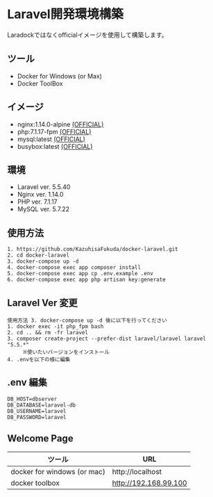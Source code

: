 # Laravel開発環境構築
Laradockではなくofficialイメージを使用して構築します。

## ツール
* Docker for Windows (or Max)
* Docker ToolBox

## イメージ
* nginx:1.14.0-alpine [(OFFICIAL)](https://hub.docker.com/_/nginx/)
* php:7.1.17-fpm [(OFFICIAL)](https://hub.docker.com/_/php/)
* mysql:latest [(OFFICIAL)](https://hub.docker.com/_/mysql/)
* busybox:latest [(OFFICIAL)](https://hub.docker.com/_/busybox/)

## 環境
* Laravel ver. 5.5.40
* Nginx ver. 1.14.0
* PHP ver. 7.1.17
* MySQL ver. 5.7.22

## 使用方法
```
1. https://github.com/KazuhisaFukuda/docker-laravel.git
2. cd docker-laravel
3. docker-compose up -d
4. docker-compose exec app composer install
5. docker-compose exec app cp .env.example .env
6. docker-compose exec app php artisan key:generate
```

## Laravel Ver 変更
```
使用方法 3. docker-compose up -d 後に以下を行ってください
1. docker exec -it php_fpm bash
2. cd .. && rm -fr laravel
3. composer create-project --prefer-dist laravel/laravel laravel "5.5.*"
     ※使いたいバージョンをインストール
4. .envを以下の様に編集
```

## .env 編集
```
DB_HOST=dbserver
DB_DATABASE=laravel-db
DB_USERNAME=laravel
DB_PASSWORD=laravel
```

## Welcome Page
| ツール | URL |
| ---- | ---- |
| docker for windows (or mac) | http://localhost |
| docker toolbox | http://192.168.99.100 |
